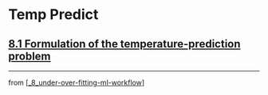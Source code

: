 # Temp Predict

## [**8.1** Formulation of the temperature-prediction problem](https://livebook.manning.com/book/deep-learning-with-javascript/chapter-8/6)

---
from [[_8_under-over-fitting-ml-workflow]]

[//begin]: # "Autogenerated link references for markdown compatibility"
[_8_under-over-fitting-ml-workflow]: ../_8_under-over-fitting-ml-workflow.md "Under Over Fitting ML Workflow"
[//end]: # "Autogenerated link references"
